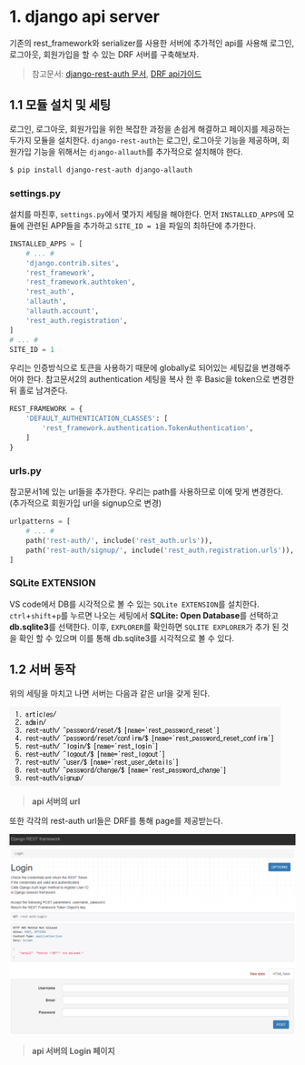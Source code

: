 # 1. django api server

기존의 rest_framework와 serializer를 사용한 서버에 추가적인 api를 사용해 로그인, 로그아웃, 회원가입을 할 수 있는 DRF 서버를 구축해보자.

> 참고문서: [django-rest-auth 문서](https://django-rest-auth.readthedocs.io/en/latest/installation.html), [DRF api가이드](https://www.django-rest-framework.org/api-guide/authentication/)



## 1.1 모듈 설치 및 세팅

로그인, 로그아웃, 회원가입을 위한 복잡한 과정을 손쉽게 해결하고 페이지를 제공하는 두가지 모듈을 설치한다. `django-rest-auth`는 로그인, 로그아웃 기능을 제공하며, 회원가입 기능을 위해서는 `django-allauth`를 추가적으로 설치해야 한다.

```bash
$ pip install django-rest-auth django-allauth
```



### settings.py

설치를 마친후, `settings.py`에서 몇가지 세팅을 해야한다. 먼저 `INSTALLED_APPS`에 모듈에 관련된 APP들을 추가하고 `SITE_ID = 1`을 파일의 최하단에 추가한다.

```python
INSTALLED_APPS = [
    # ... #
    'django.contrib.sites',
    'rest_framework',
    'rest_framework.authtoken',
    'rest_auth',
    'allauth',
    'allauth.account',
    'rest_auth.registration',
]
# ... #
SITE_ID = 1
```



우리는 인증방식으로 토큰을 사용하기 때문에 globally로 되어있는 세팅값을 변경해주어야 한다. 참고문서2의 authentication 세팅을 복사 한 후 Basic을 token으로 변경한 뒤 홀로 남겨준다.

```python
REST_FRAMEWORK = {
    'DEFAULT_AUTHENTICATION_CLASSES': [
        'rest_framework.authentication.TokenAuthentication',
    ]
}
```



### urls.py

참고문서1에 있는 url들을 추가한다. 우리는 path를 사용하므로 이에 맞게 변경한다. (추가적으로 회원가입 url을 signup으로 변경)

```python
urlpatterns = [
    # ... #
    path('rest-auth/', include('rest_auth.urls')),
    path('rest-auth/signup/', include('rest_auth.registration.urls')),
]
```



### SQLite EXTENSION

VS code에서 DB를 시각적으로 볼 수 있는 `SQLite EXTENSION`를 설치한다. `ctrl`+`shift`+`p`를 누르면 나오는 세팅에서 **SQLite: Open Database**를 선택하고 **db.sqlite3**를 선택한다. 이후, `EXPLORER`를 확인하면 `SQLITE EXPLORER`가 추가 된 것을 확인 할 수 있으며 이를 통해 db.sqlite3를 시각적으로 볼 수 있다.



## 1.2 서버 동작

위의 세팅을 마치고 나면 서버는 다음과 같은 url을 갖게 된다.

![image-20200609224739361](images/image-20200609224739361.png)

> **api 서버의 url**



또한 각각의 rest-auth url들은 DRF를 통해 page를 제공받는다.

![image-20200609225150820](images/image-20200609225150820.png)

> **api 서버의 Login 페이지**






